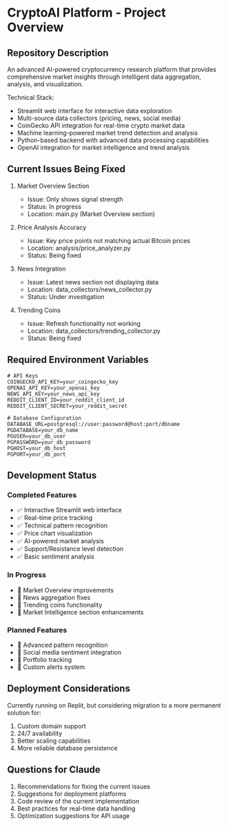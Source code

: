 # CryptoAI Platform - Project Overview

## Repository Description
An advanced AI-powered cryptocurrency research platform that provides comprehensive market insights through intelligent data aggregation, analysis, and visualization.

Technical Stack:
- Streamlit web interface for interactive data exploration
- Multi-source data collectors (pricing, news, social media)
- CoinGecko API integration for real-time crypto market data
- Machine learning-powered market trend detection and analysis
- Python-based backend with advanced data processing capabilities
- OpenAI integration for market intelligence and trend analysis

## Current Issues Being Fixed

1. Market Overview Section
   - Issue: Only shows signal strength
   - Status: In progress
   - Location: main.py (Market Overview section)

2. Price Analysis Accuracy
   - Issue: Key price points not matching actual Bitcoin prices
   - Location: analysis/price_analyzer.py
   - Status: Being fixed

3. News Integration
   - Issue: Latest news section not displaying data
   - Location: data_collectors/news_collector.py
   - Status: Under investigation

4. Trending Coins
   - Issue: Refresh functionality not working
   - Location: data_collectors/trending_collector.py
   - Status: Being fixed

## Required Environment Variables
```
# API Keys
COINGECKO_API_KEY=your_coingecko_key
OPENAI_API_KEY=your_openai_key
NEWS_API_KEY=your_news_api_key
REDDIT_CLIENT_ID=your_reddit_client_id
REDDIT_CLIENT_SECRET=your_reddit_secret

# Database Configuration
DATABASE_URL=postgresql://user:password@host:port/dbname
PGDATABASE=your_db_name
PGUSER=your_db_user
PGPASSWORD=your_db_password
PGHOST=your_db_host
PGPORT=your_db_port
```

## Development Status

### Completed Features
- ✅ Interactive Streamlit web interface
- ✅ Real-time price tracking
- ✅ Technical pattern recognition
- ✅ Price chart visualization
- ✅ AI-powered market analysis
- ✅ Support/Resistance level detection
- ✅ Basic sentiment analysis

### In Progress
- 🔄 Market Overview improvements
- 🔄 News aggregation fixes
- 🔄 Trending coins functionality
- 🔄 Market Intelligence section enhancements

### Planned Features
- 📝 Advanced pattern recognition
- 📝 Social media sentiment integration
- 📝 Portfolio tracking
- 📝 Custom alerts system

## Deployment Considerations
Currently running on Replit, but considering migration to a more permanent solution for:
1. Custom domain support
2. 24/7 availability
3. Better scaling capabilities
4. More reliable database persistence

## Questions for Claude
1. Recommendations for fixing the current issues
2. Suggestions for deployment platforms
3. Code review of the current implementation
4. Best practices for real-time data handling
5. Optimization suggestions for API usage